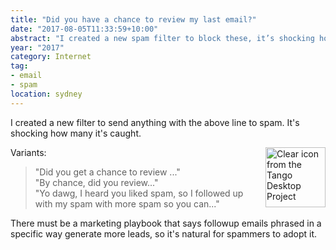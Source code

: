 ```yaml
---
title: "Did you have a chance to review my last email?"
date: "2017-08-05T11:33:59+10:00"
abstract: "I created a new spam filter to block these, it’s shocking how well it’s worked."
year: "2017"
category: Internet
tag:
- email
- spam
location: sydney
---
```

I created a new filter to send anything with the above line to spam. It's shocking how many it's caught.

<p><img src="https://rubenerd.com/files/stock/tango-mail-mark-junk.svg" alt="Clear icon from the Tango Desktop Project" style="width:96px; height:96px; float:right; margin:0 0 1em 2em" /></p>

Variants:

> "Did you get a chance to review ..."  
> "By chance, did you review..."  
> "Yo dawg, I heard you liked spam, so I followed up with my spam with more spam so you can..."

There must be a marketing playbook that says followup emails phrased in a specific way generate more leads, so it's natural for spammers to adopt it.

